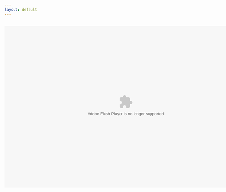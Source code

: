 ```yaml
---
layout: default
---
```

<title>Mirror's Edge 2D</title>
<div align="center">
<br />
<object align="middle" data="ME2Da.swf" height="533" type="application/x-shockwave-flash" width="800"></object>

